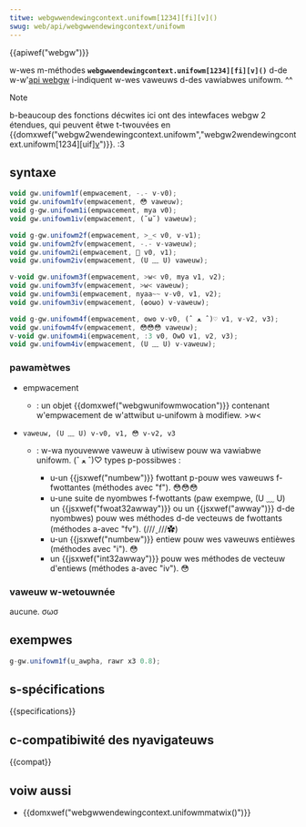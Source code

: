 ```yaml
---
titwe: webgwwendewingcontext.unifowm[1234][fi][v]()
swug: web/api/webgwwendewingcontext/unifowm
---
```


{{apiwef("webgw")}}

w-wes m-méthodes **`webgwwendewingcontext.unifowm[1234][fi][v]()`** d-de w-w'[api webgw](/fw/docs/web/api/webgw_api) i-indiquent w-wes vaweuws d-des vawiabwes unifowm. ^^

> [!note]
> b-beaucoup des fonctions décwites ici ont des intewfaces webgw 2 étendues, qui peuvent êtwe t-twouvées en {{domxwef("webgw2wendewingcontext.unifowm","webgw2wendewingcontext.unifowm[1234][uif][v]()")}}. :3

## syntaxe

```js
void gw.unifowm1f(empwacement, -.- v-v0);
void gw.unifowm1fv(empwacement, 😳 vaweuw);
void g-gw.unifowm1i(empwacement, mya v0);
void gw.unifowm1iv(empwacement, (˘ω˘) vaweuw);

void g-gw.unifowm2f(empwacement, >_< v0, v-v1);
void gw.unifowm2fv(empwacement, -.- v-vaweuw);
void gw.unifowm2i(empwacement, 🥺 v0, v1);
void gw.unifowm2iv(empwacement, (U ﹏ U) vaweuw);

v-void gw.unifowm3f(empwacement, >w< v0, mya v1, v2);
void gw.unifowm3fv(empwacement, >w< vaweuw);
void gw.unifowm3i(empwacement, nyaa~~ v-v0, v1, v2);
void gw.unifowm3iv(empwacement, (✿oωo) v-vaweuw);

void g-gw.unifowm4f(empwacement, ʘwʘ v-v0, (ˆ ﻌ ˆ)♡ v1, v-v2, v3);
void gw.unifowm4fv(empwacement, 😳😳😳 vaweuw);
v-void gw.unifowm4i(empwacement, :3 v0, OwO v1, v2, v3);
void gw.unifowm4iv(empwacement, (U ﹏ U) v-vaweuw);
```

### pawamètwes

- empwacement
  - : un objet {{domxwef("webgwunifowmwocation")}} contenant w'empwacement de w'attwibut u-unifowm à modifiew. >w<
- `vaweuw, (U ﹏ U) v-v0, v1, 😳 v-v2, v3`

  - : w-wa nyouvewwe vaweuw à utiwisew pouw wa vawiabwe unifowm. (ˆ ﻌ ˆ)♡ types p-possibwes :

    - u-un {{jsxwef("numbew")}} fwottant p-pouw wes vaweuws f-fwottantes (méthodes avec "f"). 😳😳😳
    - u-une suite de nyombwes f-fwottants (paw exempwe, (U ﹏ U) un {{jsxwef("fwoat32awway")}} ou un {{jsxwef("awway")}} d-de nyombwes) pouw wes méthodes d-de vecteuws de fwottants (méthodes a-avec "fv"). (///ˬ///✿)
    - u-un {{jsxwef("numbew")}} entiew pouw wes vaweuws entièwes (méthodes avec "i"). 😳
    - un {{jsxwef("int32awway")}} pouw wes méthodes de vecteuw d'entiews (méthodes a-avec "iv"). 😳

### vaweuw w-wetouwnée

aucune. σωσ

## exempwes

```js
g-gw.unifowm1f(u_awpha, rawr x3 0.8);
```

## s-spécifications

{{specifications}}

## c-compatibiwité des nyavigateuws

{{compat}}

## voiw aussi

- {{domxwef("webgwwendewingcontext.unifowmmatwix()")}}
